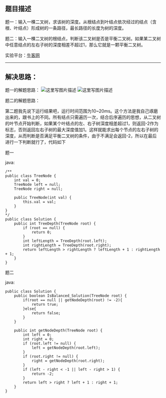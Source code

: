 **题目描述**
--------

题一：输入一棵二叉树，求该树的深度。从根结点到叶结点依次经过的结点（含根、叶结点）形成树的一条路径，最长路径的长度为树的深度。

 题二：输入一棵二叉树的根结点，判断该二叉树是否是平衡二叉树。如果某二叉树中任意结点的左右子树的深度相差不超过1，那么它就是一颗平衡二叉树。

实验平台：[牛客网](https://www.nowcoder.com/ta/coding-interviews?page=1)

----------


**解决思路：**
---------
题一的解题思路：
![这里写图片描述](https://img.blog.csdn.net/20180412151805133?/2/text/aHR0cHM6Ly9ibG9nLmNzZG4ubmV0L3dhbmc0NTQ1OTIyOTc=/font/5a6L5L2T/fontsize/400/fill/I0JBQkFCMA==/dissolve/70)
![这里写图片描述](https://img.blog.csdn.net/2018041215190554?/2/text/aHR0cHM6Ly9ibG9nLmNzZG4ubmV0L3dhbmc0NTQ1OTIyOTc=/font/5a6L5L2T/fontsize/400/fill/I0JBQkFCMA==/dissolve/70)

题二的解题思路：

第二题我先说下运行结果吧，运行时间范围为10~20ms。这个方法是我自己琢磨出来的，跟书上的不同。所有结点只需遍历一次，结合后序遍历的思想，从二叉树的叶节点开始判断，如果某个叶结点的左、右子树深度相差超过1，则返回-2作为标志，否则返回左右子树的最大深度值加1。这样就能求出每个节点的左右子树的深度，从而判断是否满足平衡二叉树的条件，由于不满足会返回-2，所以在最后进行一下判断就行了，代码如下


题一

java:
```
/**
public class TreeNode {
    int val = 0;
    TreeNode left = null;
    TreeNode right = null;

    public TreeNode(int val) {
        this.val = val;
    }
}
*/
public class Solution {
    public int TreeDepth(TreeNode root) {
        if (root == null) {
			return 0;
		}
		int leftLength = TreeDepth(root.left);
		int rightLength = TreeDepth(root.right);
		return leftLength > rightLength ? leftLength + 1 : rightLength + 1;
    }
}
```


题二

java:
```
public class Solution {
    public boolean IsBalanced_Solution(TreeNode root) {
		if(root == null || getNodeDepth(root) != -2){
			return true;
		}else{
			return false;
		}
	}

	public int getNodeDepth(TreeNode root) {
		int left = 0;
		int right = 0;
		if (root.left != null) {
			left = getNodeDepth(root.left);
		}
		if (root.right != null) {
			right = getNodeDepth(root.right);
		}
		if (left - right < -1 || left - right > 1) {
			return -2;
		}
		return left > right ? left + 1 : right + 1;
	}
}
```